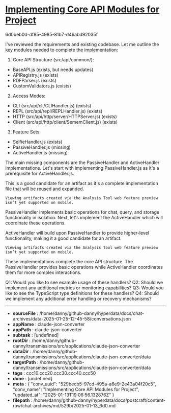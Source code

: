 # [Implementing Core API Modules for Project](https://claude.ai/chat/529becb5-97cd-495a-a6e9-2e43a04f20c5)

6d0beb0d-df85-4985-81b7-d46abd92035f

 I've reviewed the requirements and existing codebase. Let me outline the key modules needed to complete the implementation:

1. Core API Structure (src/api/common/):
- BaseAPI.js (exists, but needs updates)
- APIRegistry.js (exists)
- RDFParser.js (exists)
- CustomValidators.js (exists)

2. Access Modes:
- CLI (src/api/cli/CLIHandler.js) (exists)
- REPL (src/api/repl/REPLHandler.js) (exists)
- HTTP (src/api/http/server/HTTPServer.js) (exists)
- Client (src/api/http/client/SememClient.js) (exists)

3. Feature Sets:
- SelfieHandler.js (exists)
- PassiveHandler.js (missing)
- ActiveHandler.js (missing)

The main missing components are the PassiveHandler and ActiveHandler implementations. Let's start with implementing PassiveHandler.js as it's a prerequisite for ActiveHandler.js.

<antThinking>This is a good candidate for an artifact as it's a complete implementation file that will be reused and expanded.</antThinking>
```
Viewing artifacts created via the Analysis Tool web feature preview isn’t yet supported on mobile.
```



PassiveHandler implements basic operations for chat, query, and storage functionality in isolation. Next, let's implement the ActiveHandler which will coordinate these operations.

<antThinking>ActiveHandler will build upon PassiveHandler to provide higher-level functionality, making it a good candidate for an artifact.</antThinking>
```
Viewing artifacts created via the Analysis Tool web feature preview isn’t yet supported on mobile.
```



These implementations complete the core API structure. The PassiveHandler provides basic operations while ActiveHandler coordinates them for more complex interactions.

Q1: Would you like to see example usage of these handlers?
Q2: Should we implement any additional metrics or monitoring capabilities?
Q3: Would you like to see the TypeScript type definitions for these handlers?
Q4: Should we implement any additional error handling or recovery mechanisms?

---

* **sourceFile** : /home/danny/github-danny/hyperdata/docs/chat-archives/data-2025-01-25-12-45-58/conversations.json
* **appName** : claude-json-converter
* **appPath** : claude-json-converter
* **subtask** : [undefined]
* **rootDir** : /home/danny/github-danny/transmissions/src/applications/claude-json-converter
* **dataDir** : /home/danny/github-danny/transmissions/src/applications/claude-json-converter/data
* **targetPath** : /home/danny/github-danny/transmissions/src/applications/claude-json-converter/data
* **tags** : ccc10.ccc20.ccc30.ccc40.ccc50
* **done** : [undefined]
* **meta** : {
  "conv_uuid": "529becb5-97cd-495a-a6e9-2e43a04f20c5",
  "conv_name": "Implementing Core API Modules for Project",
  "updated_at": "2025-01-13T19:06:56.132876Z"
}
* **filepath** : /home/danny/github-danny/hyperdata/docs/postcraft/content-raw/chat-archives/md/529b/2025-01-13_6d0.md